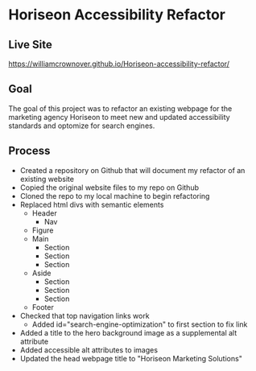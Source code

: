 # Horiseon Accessibility Refactor

## Live Site

https://williamcrownover.github.io/Horiseon-accessibility-refactor/

## Goal

The goal of this project was to refactor an existing webpage for the marketing agency Horiseon to meet new and updated accessibility standards and optomize for search engines.

## Process

* Created a repository on Github that will document my refactor of an existing website
* Copied the original website files to my repo on Github
* Cloned the repo to my local machine to begin refactoring
* Replaced html divs with semantic elements
    * Header
        * Nav
    * Figure
    * Main
        * Section
        * Section
        * Section
    * Aside
        * Section
        * Section
        * Section
    * Footer
* Checked that top navigation links work
    * Added id="search-engine-optimization" to first section to fix link
* Added a title to the hero background image as a supplemental alt attribute
* Added accessible alt attributes to images
* Updated the head webpage title to "Horiseon Marketing Solutions"
